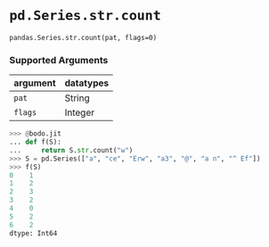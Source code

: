# `pd.Series.str.count`

`pandas.Series.str.count(pat, flags=0)`

### Supported Arguments

| argument | datatypes |
|-----------------------------|---------------------------------------|
| `pat` | String |
| `flags` | Integer |

```py
>>> @bodo.jit
... def f(S):
...     return S.str.count("w")
>>> S = pd.Series(["a", "ce", "Erw", "a3", "@", "a n", "^ Ef"])
>>> f(S)
0    1
1    2
2    3
3    2
4    0
5    2
6    2
dtype: Int64
```
